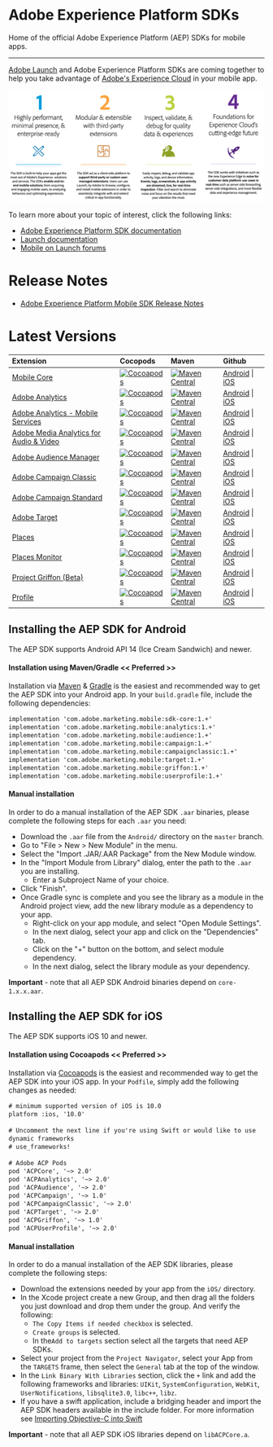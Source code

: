 # Adobe Experience Platform SDKs
Home of the official Adobe Experience Platform (AEP) SDKs for mobile apps.

<hr>

[Adobe Launch](https://launch.adobe.com/) and Adobe Experience Platform SDKs are coming together to help you take advantage of [Adobe's Experience Cloud](https://www.adobe.com/experience-cloud.html) in your mobile app.

<img src="resources/acp_sdks.png"></img>

To learn more about your topic of interest, click the following links:

- [Adobe Experience Platform SDK documentation](https://aep-sdks.gitbook.io/docs/)
- [Launch documentation](https://docs.adobelaunch.com/)
- [Mobile on Launch forums](https://forums.adobe.com/community/experience-cloud/platform/launch/sdk)

# Release Notes
- [Adobe Experience Platform Mobile SDK Release Notes](https://aep-sdks.gitbook.io/docs/release-notes)

# Latest Versions

| Extension | Cocopods | Maven | Github |
| :--- | :--- | :--- | :--- |
| [Mobile Core](https://aep-sdks.gitbook.io/docs/using-mobile-extensions/mobile-core) | [![Cocoapods](https://img.shields.io/cocoapods/v/ACPCore.svg?color=orange&label=ACPCore&logo=apple&logoColor=white&style=flat-square)](https://cocoapods.org/pods/ACPCore) | [![Maven Central](https://img.shields.io/maven-central/v/com.adobe.marketing.mobile/core.svg?logo=android&logoColor=white)](https://mvnrepository.com/artifact/com.adobe.marketing.mobile/core) | [Android](https://github.com/Adobe-Marketing-Cloud/acp-sdks/tree/master/android) \| [iOS](https://github.com/Adobe-Marketing-Cloud/acp-sdks/tree/master/iOS/ACPCore) |
| [Adobe Analytics](https://aep-sdks.gitbook.io/docs/using-mobile-extensions/adobe-analytics) | [![Cocoapods](https://img.shields.io/cocoapods/v/ACPAnalytics.svg?color=orange&label=ACPAnalytics&logo=apple&logoColor=white&style=flat-square)](https://cocoapods.org/pods/ACPAnalytics) | [![Maven Central](https://img.shields.io/maven-central/v/com.adobe.marketing.mobile/analytics.svg?logo=android&logoColor=white)](https://mvnrepository.com/artifact/com.adobe.marketing.mobile/analytics) | [Android](https://github.com/Adobe-Marketing-Cloud/acp-sdks/tree/master/android) \| [iOS](https://github.com/Adobe-Marketing-Cloud/acp-sdks/tree/master/iOS/ACPAnalytics) |
| [Adobe Analytics - Mobile Services](https://aep-sdks.gitbook.io/docs/using-mobile-extensions/adobe-analytics-mobile-services) | [![Cocoapods](https://img.shields.io/cocoapods/v/ACPMobileServices.svg?color=Orange&label=ACPMobileServices&logo=apple&logoColor=white&style=flat-square)](https://cocoapods.org/pods/ACPMobileServices) | [![Maven Central](https://img.shields.io/maven-central/v/com.adobe.marketing.mobile/mobileservices.svg?logo=android&logoColor=white)](https://mvnrepository.com/artifact/com.adobe.marketing.mobile/mobileservices) | [Android](https://github.com/Adobe-Marketing-Cloud/acp-sdks/tree/master/android) \| [iOS](https://github.com/Adobe-Marketing-Cloud/acp-sdks/tree/master/iOS/ACPMobileServices) |
| [Adobe Media Analytics for Audio & Video](https://aep-sdks.gitbook.io/docs/using-mobile-extensions/adobe-media-analytics) | [![Cocoapods](https://img.shields.io/cocoapods/v/ACPMedia.svg?color=orange&label=ACPMedia&logo=apple&logoColor=white&style=flat-square)](https://cocoapods.org/pods/ACPMedia) | [![Maven Central](https://img.shields.io/maven-central/v/com.adobe.marketing.mobile/media.svg?logo=android&logoColor=white)](https://mvnrepository.com/artifact/com.adobe.marketing.mobile/media) | [Android](https://github.com/Adobe-Marketing-Cloud/acp-sdks/tree/master/android) \| [iOS](https://github.com/Adobe-Marketing-Cloud/acp-sdks/tree/master/iOS/ACPMedia) |
| [Adobe Audience Manager](https://aep-sdks.gitbook.io/docs/using-mobile-extensions/adobe-audience-manager) | [![Cocoapods](https://img.shields.io/cocoapods/v/ACPAudience.svg?color=orange&label=ACPAudience&logo=apple&logoColor=white&style=flat-square)](https://cocoapods.org/pods/ACPAudience) | [![Maven Central](https://img.shields.io/maven-central/v/com.adobe.marketing.mobile/audience.svg?logo=android&logoColor=white)](https://mvnrepository.com/artifact/com.adobe.marketing.mobile/audience) | [Android](https://github.com/Adobe-Marketing-Cloud/acp-sdks/tree/master/android) \| [iOS](https://github.com/Adobe-Marketing-Cloud/acp-sdks/tree/master/iOS/ACPAudience) |
| [Adobe Campaign Classic](https://aep-sdks.gitbook.io/docs/using-mobile-extensions/adobe-campaignclassic) | [![Cocoapods](https://img.shields.io/cocoapods/v/ACPCampaignClassic.svg?color=orange&label=ACPCampaignClassic&logo=apple&logoColor=white&style=flat-square)](https://cocoapods.org/pods/ACPCampaignClassic) | [![Maven Central](https://img.shields.io/maven-central/v/com.adobe.marketing.mobile/campaignclassic.svg?logo=android&logoColor=white)](https://mvnrepository.com/artifact/com.adobe.marketing.mobile/campaignclassic) | [Android](https://github.com/Adobe-Marketing-Cloud/acp-sdks/tree/master/android) \| [iOS](https://github.com/Adobe-Marketing-Cloud/acp-sdks/tree/master/iOS/ACPCampaignClassic) |
| [Adobe Campaign Standard](https://aep-sdks.gitbook.io/docs/using-mobile-extensions/adobe-campaign-standard) | [![Cocoapods](https://img.shields.io/cocoapods/v/ACPCampaign.svg?color=orange&label=ACPCampaign&logo=apple&logoColor=white&style=flat-square)](https://cocoapods.org/pods/ACPCampaign) | [![Maven Central](https://img.shields.io/maven-central/v/com.adobe.marketing.mobile/campaign.svg?logo=android&logoColor=white)](https://mvnrepository.com/artifact/com.adobe.marketing.mobile/campaign) | [Android](https://github.com/Adobe-Marketing-Cloud/acp-sdks/tree/master/android) \| [iOS](https://github.com/Adobe-Marketing-Cloud/acp-sdks/tree/master/iOS/ACPCampaign) |
| [Adobe Target](https://aep-sdks.gitbook.io/docs/using-mobile-extensions/adobe-target) | [![Cocoapods](https://img.shields.io/cocoapods/v/ACPTarget.svg?color=orange&label=ACPTarget&logo=apple&logoColor=white&style=flat-square)](https://cocoapods.org/pods/ACPTarget) | [![Maven Central](https://img.shields.io/maven-central/v/com.adobe.marketing.mobile/target.svg?logo=android&logoColor=white)](https://mvnrepository.com/artifact/com.adobe.marketing.mobile/target) | [Android](https://github.com/Adobe-Marketing-Cloud/acp-sdks/tree/master/android) \| [iOS](https://github.com/Adobe-Marketing-Cloud/acp-sdks/tree/master/iOS/ACPTarget) |
| [Places](https://aep-sdks.gitbook.io/docs/using-mobile-extensions/places-extension-1) | [![Cocoapods](https://img.shields.io/cocoapods/v/ACPPlaces.svg?color=orange&label=ACPPlaces&logo=apple&logoColor=white&style=flat-square)](https://cocoapods.org/pods/ACPPlaces) | [![Maven Central](https://img.shields.io/maven-central/v/com.adobe.marketing.mobile/places.svg?logo=android&logoColor=white)](https://mvnrepository.com/artifact/com.adobe.marketing.mobile/places) | [Android](https://github.com/Adobe-Marketing-Cloud/acp-sdks/blob/master/android/places-1.0.0.aar) \| [iOS](https://github.com/Adobe-Marketing-Cloud/acp-sdks/tree/master/iOS/ACPPlaces) |
| [Places Monitor](https://aep-sdks.gitbook.io/docs/using-mobile-extensions/places-extension-1/places-monitoring-extension) | [![Cocoapods](https://img.shields.io/cocoapods/v/ACPPlacesMonitor.svg?color=orange&label=ACPPlacesMonitor&logo=apple&logoColor=white&style=flat-square)](https://cocoapods.org/pods/ACPPlacesMonitor) | [![Maven Central](https://img.shields.io/maven-central/v/com.adobe.marketing.mobile/places-monitor.svg?logo=android&logoColor=white)](https://mvnrepository.com/artifact/com.adobe.marketing.mobile/places-monitor) | [Android](https://github.com/adobe/places-monitor-android) \| [iOS](https://github.com/adobe/places-monitor-ios) |
| [Project Griffon \(Beta\)](https://aep-sdks.gitbook.io/docs/beta/project-griffon) | [![Cocoapods](https://img.shields.io/cocoapods/v/ACPGriffon.svg?color=orange&label=ACPGriffon&logo=apple&logoColor=white&style=flat-square)](https://cocoapods.org/pods/ACPGriffon) | [![Maven Central](https://img.shields.io/maven-central/v/com.adobe.marketing.mobile/griffon.svg?logo=android&logoColor=white)](https://mvnrepository.com/artifact/com.adobe.marketing.mobile/griffon) | [Android](https://github.com/Adobe-Marketing-Cloud/acp-sdks/tree/master/android) \| [iOS](https://github.com/Adobe-Marketing-Cloud/acp-sdks/tree/master/iOS/ACPGriffon) |
| [Profile](https://aep-sdks.gitbook.io/docs/using-mobile-extensions/profile) | [![Cocoapods](https://img.shields.io/cocoapods/v/ACPUserProfile.svg?color=orange&label=ACPUserProfile&logo=apple&logoColor=white&style=flat-square)](https://cocoapods.org/pods/ACPUserProfile) | [![Maven Central](https://img.shields.io/maven-central/v/com.adobe.marketing.mobile/userprofile.svg?logo=android&logoColor=white)](https://mvnrepository.com/artifact/com.adobe.marketing.mobile/userprofile) | [Android](https://github.com/Adobe-Marketing-Cloud/acp-sdks/tree/master/android) \| [iOS](https://github.com/Adobe-Marketing-Cloud/acp-sdks/tree/master/iOS/ACPUserProfile) |


## Installing the AEP SDK for Android

The AEP SDK supports Android API 14 (Ice Cream Sandwich) and newer.

#### <a name="gradle"></a>Installation using Maven/Gradle << Preferred >>
Installation via [Maven](https://maven.apache.org/) & [Gradle](https://gradle.org/) is the easiest and recommended way to get the AEP SDK into your Android app.  In your `build.gradle` file, include the following dependencies:

    implementation 'com.adobe.marketing.mobile:sdk-core:1.+'
    implementation 'com.adobe.marketing.mobile:analytics:1.+'
    implementation 'com.adobe.marketing.mobile:audience:1.+'
    implementation 'com.adobe.marketing.mobile:campaign:1.+'
    implementation 'com.adobe.marketing.mobile:campaignclassic:1.+'
    implementation 'com.adobe.marketing.mobile:target:1.+'
    implementation 'com.adobe.marketing.mobile:griffon:1.+'
    implementation 'com.adobe.marketing.mobile:userprofile:1.+'

#### <a name="manual-android"></a>Manual installation
In order to do a manual installation of the AEP SDK `.aar` binaries, please complete the following steps for each `.aar` you need:
- Download the `.aar` file from the `Android/` directory on the `master` branch.
- Go to "File > New > New Module" in the menu.
- Select the "Import .JAR/.AAR Package" from the New Module window.
- In the "Import Module from Library" dialog, enter the path to the `.aar` you are installing.
   - Enter a Subproject Name of your choice.
- Click "Finish".
- Once Gradle sync is complete and you see the library as a module in the Android project view, add the new library module as a dependency to your app.
   - Right-click on your app module, and select "Open Module Settings".
   - In the next dialog, select your app and click on the "Dependencies" tab.
   - Click on the "+" button on the bottom, and select module dependency.
   - In the next dialog, select the library module as your dependency.

__Important__ - note that all AEP SDK Android binaries depend on `core-1.x.x.aar`.

## Installing the AEP SDK for iOS

The AEP SDK supports iOS 10 and newer.

#### <a name="cocoapods"></a>Installation using Cocoapods << Preferred >>
Installation via [Cocoapods](https://cocoapods.org/) is the easiest and recommended way to get the AEP SDK into your iOS app.  In your `Podfile`, simply add the following changes as needed:

    # minimum supported version of iOS is 10.0
    platform :ios, '10.0'    

    # Uncomment the next line if you're using Swift or would like to use dynamic frameworks
    # use_frameworks!
    
    # Adobe ACP Pods
    pod 'ACPCore', '~> 2.0'
    pod 'ACPAnalytics', '~> 2.0'
    pod 'ACPAudience', '~> 2.0'
    pod 'ACPCampaign', '~> 1.0'
    pod 'ACPCampaignClassic', '~> 2.0'
    pod 'ACPTarget', '~> 2.0'
    pod 'ACPGriffon', '~> 1.0'
    pod 'ACPUserProfile', '~> 2.0'


#### <a name="manual-ios"></a>Manual installation
In order to do a manual installation of the AEP SDK libraries, please complete the following steps:
- Download the extensions needed by your app from the `iOS/` directory.
- In the Xcode project create a new Group, and then drag all the folders you just download and drop them under the group. And verify the following:
    * `The Copy Items if needed checkbox` is selected.
    * `Create groups` is selected.
    * In the`Add to targets` section select all the targets that need AEP SDKs.
- Select your project from the `Project Navigator`, select your App from the `TARGETS` frame, then select the `General` tab at the top of the window.
- In the `Link Binary With Libraries` section, click the `+` link and add the following frameworks and libraries: `UIKit`, `SystemConfiguration`, `WebKit`, `UserNotifications`, `libsqlite3.0`, `libc++`, `libz`.
- If you have a swift application, include a bridging header and import the AEP SDK headers available in the include folder. For more information see [Importing Objective-C into Swift](https://developer.apple.com/documentation/swift/imported_c_and_objective-c_apis/importing_objective-c_into_swift)

__Important__ - note that all AEP SDK iOS libraries depend on `libACPCore.a`.
